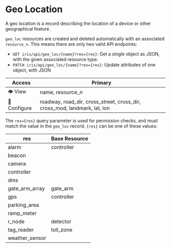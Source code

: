 # Geo Location

A geo location is a record describing the location of a device or other
geographical feature.

`geo_loc` resources are created and deleted automatically with an associated
`resource_n`.  This means there are only two valid API endpoints:

- `GET iris/api/geo_loc/{name}?res={res}`: Get a single object as JSON, with
  the given associated resource type.
- `PATCH iris/api/geo_loc/{name}?res={res}`: Update attributes of one object,
  with JSON

| Access       | Primary           |
|--------------|-------------------|
| 👁️  View      | name, resource\_n |
| 🔧 Configure | roadway, road\_dir, cross\_street, cross\_dir, cross\_mod, landmark, lat, lon |

The `res={res}` query parameter is used for permission checks, and must match
the value in the `geo_loc` record.  `{res}` can be one of these values:

| res              | Base Resource |
|------------------|---------------|
| alarm            | controller    |
| beacon           |               |
| camera           |               |
| controller       |               |
| dms              |               |
| gate\_arm\_array | gate\_arm     |
| gps              | controller    |
| parking\_area    |               |
| ramp\_meter      |               |
| r\_node          | detector      |
| tag\_reader      | toll\_zone    |
| weather\_sensor  |               |
